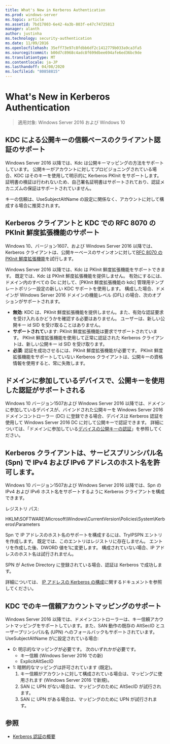 ```yaml
---
title: What's New in Kerberos Authentication
ms.prod: windows-server
ms.topic: article
ms.assetid: 7bd17803-6e42-4a3b-803f-e47c74725813
manager: alanth
author: justinha
ms.technology: security-authentication
ms.date: 11/09/2016
ms.openlocfilehash: 35eff73e97c8fdbb6df2c1412779b033a9ca3fa5
ms.sourcegitcommit: b00d7c8968c4adc8f699dbee694afe6ed36bc9de
ms.translationtype: MT
ms.contentlocale: ja-JP
ms.lasthandoff: 04/08/2020
ms.locfileid: "80858815"
---
```

# <a name="whats-new-in-kerberos-authentication"></a>What's New in Kerberos Authentication

>適用対象: Windows Server 2016 および Windows 10

## <a name="kdc-support-for-public-key-trust-based-client-authentication"></a>KDC による公開キーの信頼ベースのクライアント認証のサポート

Windows Server 2016 以降では、Kdc は公開キーマッピングの方法をサポートしています。 公開キーがアカウントに対してプロビジョニングされている場合、KDC はそのキーを使用して明示的に Kerberos PKInit をサポートします。 証明書の検証は行われないため、自己署名証明書はサポートされており、認証メカニズムの保証はサポートされていません。

キーの信頼は、UseSubjectAltName の設定に関係なく、アカウントに対して構成する場合に推奨されます。

## <a name="kerberos-client-and-kdc-support-for-rfc-8070-pkinit-freshness-extension"></a>Kerberos クライアントと KDC での RFC 8070 の PKInit 鮮度拡張機能のサポート

Windows 10、バージョン1607、および Windows Server 2016 以降では、Kerberos クライアントは、公開キーベースのサインオンに対して[RFC 8070 の PKInit 鮮度拡張機能](https://datatracker.ietf.org/doc/draft-ietf-kitten-pkinit-freshness/)を試行します。 

Windows Server 2016 以降では、Kdc は PKInit 鮮度拡張機能をサポートできます。 既定では、Kdc は PKInit 鮮度拡張機能を提供しません。 有効にするには、ドメイン内のすべての Dc に対して、[PKInit 鮮度拡張機能の kdc] 管理用テンプレートポリシー設定の新しい KDC サポートを使用します。 構成した場合、ドメインが Windows Server 2016 ドメインの機能レベル (DFL) の場合、次のオプションがサポートされます。

- **無効**: KDC は、PKInit 鮮度拡張機能を提供しません。また、有効な認証要求を受け入れるかどうかを確認する必要はありません。 ユーザーは、新しい公開キー id SID を受け取ることはありません。
- **サポートされて**います: PKInit 鮮度拡張機能は要求でサポートされています。 PKInit 鮮度拡張機能を使用して正常に認証された Kerberos クライアントは、新しい公開キー id SID を受け取ります。
- **必須**: 認証を成功させるには、PKInit 鮮度拡張機能が必要です。 PKInit 鮮度拡張機能をサポートしていない Kerberos クライアントは、公開キーの資格情報を使用すると、常に失敗します。

## <a name="domain-joined-device-support-for-authentication-using-public-key"></a>ドメインに参加しているデバイスで、公開キーを使用した認証がサポートされる

Windows 10 バージョン1507および Windows Server 2016 以降では、ドメインに参加しているデバイスが、バインドされた公開キーを Windows Server 2016 ドメインコントローラー (DC) に登録できる場合、デバイスは Kerberos 認証を使用して Windows Server 2016 DC に対して公開キーで認証できます。 詳細については、「ドメインに参加している[デバイスの公開キーの認証](Domain-joined-Device-Public-Key-Authentication.md)」を参照してください。

## <a name="kerberos-clients-allow-ipv4-and-ipv6-address-hostnames-in-service-principal-names-spns"></a>Kerberos クライアントは、サービスプリンシパル名 (Spn) で IPv4 および IPv6 アドレスのホスト名を許可します。

Windows 10 バージョン1507および Windows Server 2016 以降では、Spn の IPv4 および IPv6 ホスト名をサポートするように Kerberos クライアントを構成できます。 

レジストリ パス:

HKLM\SOFTWARE\Microsoft\Windows\CurrentVersion\Policies\System\Kerberos\Parameters

Spn で IP アドレスのホスト名のサポートを構成するには、TryIPSPN エントリを作成します。 既定では、このエントリはレジストリに存在しません。 エントリを作成した後、DWORD 値を1に変更します。 構成されていない場合、IP アドレスのホスト名は試行されません。

SPN が Active Directory に登録されている場合、認証は Kerberos で成功します。 

詳細については、 [IP アドレスの Kerberos の構成](configuring-kerberos-over-ip.md)に関するドキュメントを参照してください。

## <a name="kdc-support-for-key-trust-account-mapping"></a>KDC でのキー信頼アカウントマッピングのサポート

Windows Server 2016 以降では、ドメインコントローラーは、キー信頼アカウントマッピングをサポートしています。また、SAN 動作の既存の AltSecID とユーザープリンシパル名 (UPN) へのフォールバックもサポートされています。 UseSubjectAltName がに設定されている場合:

- 0: 明示的なマッピングが必要です。 次のいずれかが必要です。
    - キー信頼 (Windows Server 2016 での新)
    - ExplicitAltSecID
- 1: 暗黙的なマッピングは許可されています (既定)。
    1. キー信頼がアカウントに対して構成されている場合は、マッピングに使用されます (Windows Server 2016 で新規)。
    2. SAN に UPN がない場合は、マッピングのために AltSecID が試行されます。
    3. SAN に UPN がある場合は、マッピングのために UPN が試行されます。

## <a name="see-also"></a>参照

- [Kerberos 認証の概要](kerberos-authentication-overview.md)
